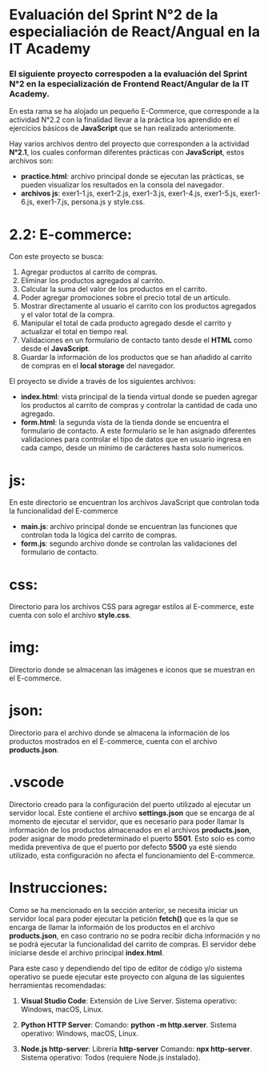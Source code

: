 # Evaluación del Sprint N°2 de la especialiación de React/Angual en la IT Academy

### El siguiente proyecto correspoden a la evaluación del Sprint N°2 en la especialización de Frontend React/Angular de la IT Academy.

En esta rama se ha alojado un pequeño E-Commerce, que corresponde a la actividad N°2.2 con la finalidad llevar a la práctica los aprendido en el ejercicios básicos de **JavaScript** que se han realizado anteriomente.

Hay varios archivos dentro del proyecto que corresponden a la actividad **N°2.1**, los cuales conforman diferentes prácticas con **JavaScript**, estos archivos son:

- **practice.html**: archivo principal donde se ejecutan las prácticas, se pueden visualizar los resultados en la consola del navegador.
- **archivos js**: exer1-1.js, exer1-2.js, exer1-3.js, exer1-4.js, exer1-5.js, exer1-6.js, exer1-7.js, persona.js y style.css.

# 2.2: E-commerce:

Con este proyecto se busca:

1. Agregar productos al carrito de compras.
2. Eliminar los productos agregados al carrito.
3. Calcular la suma del valor de los productos en el carrito.
4. Poder agregar promociones sobre el precio total de un artículo.
5. Mostrar directamente al usuario el carrito con los productos agregados y el valor total de la compra.
6. Manipular el total de cada producto agregado desde el carrito y actualizar el total en tiempo real.
7. Validaciones en un formulario de contacto tanto desde el **HTML** como desde el **JavaScript**.
8. Guardar la información de los productos que se han añadido al carrito de compras en el **local storage** del navegador.

El proyecto se divide a través de los siguientes archivos:

- **index.html**: vista principal de la tienda virtual donde se pueden agregar los productos al carrito de compras y controlar la cantidad de cada uno agregado.
- **form.html**: la segunda vista de la tienda donde se encuentra el formulario de contacto. A este formulario se le han asignado diferentes validaciones para controlar el tipo de datos que en usuario ingresa en cada campo, desde un mínimo de carácteres hasta solo numericos.

# js:

En este directorio se encuentran los archivos JavaScript que controlan toda la funcionalidad del E-commerce

- **main.js**: archivo principal donde se encuentran las funciones que controlan toda la lógica del carrito de compras.
- **form.js**: segundo archivo donde se controlan las validaciones del formulario de contacto.

# css:

Directorio para los archivos CSS para agregar estilos al E-commerce, este cuenta con solo el archivo **style.css**.

# img:

Directorio donde se almacenan las imágenes e íconos que se muestran en el E-commerce.

# json:

Directorio para el archivo donde se almacena la información de los productos mostrados en el E-commerce, cuenta con el archivo **products.json**.

# .vscode

Directorio creado para la configuración del puerto utilizado al ejecutar un servidor local. Este contiene el archivo **settings.json** que se encarga de al momento de ejecutar el servidor, que es necesario para poder llamar ls información de los productos almacenados en el archivos **products.json**, poder asignar de modo predeterminado el puerto **5501**. Esto solo es como medida preventiva de que el puerto por defecto **5500** ya esté siendo utilizado, esta configuración no afecta el funcionamiento del E-commerce.

# Instrucciones:

Como se ha mencionado en la sección anterior, se necesita iniciar un servidor local para poder ejecutar la petición **fetch()** que es la que se encarga de llamar la informaión de los productos en el archivo **products.json**, en caso contrario no se podra recibir dicha información y no se podrá ejecutar la funcionalidad del carrito de compras. El servidor debe iniciarse desde el archivo principal **index.html**.

Para este caso y dependiendo del tipo de editor de código y/o sistema operativo se puede ejecutar este proyecto con alguna de las siguientes herramientas recomendadas:

1. **Visual Studio Code**: Extensión de Live Server. Sistema operativo: Windows, macOS, Linux.

3. **Python HTTP Server**: Comando: **python -m http.server**. Sistema operativo: Windows, macOS, Linux.

2. **Node.js http-server**: Librería **http-server** Comando: **npx http-server**. Sistema operativo: Todos (requiere Node.js instalado).